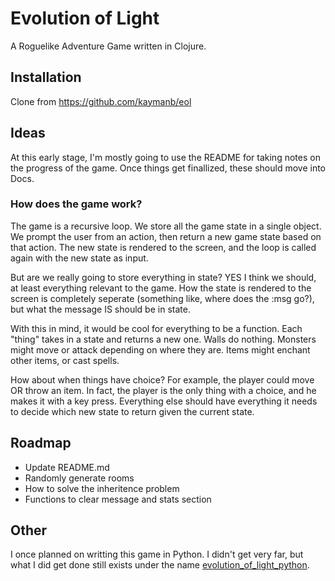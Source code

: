 # Evolution of Light

A Roguelike Adventure Game written in Clojure.

## Installation

Clone from https://github.com/kaymanb/eol

## Ideas

At this early stage, I'm mostly going to use the README for taking notes on the
progress of the game. Once things get finallized, these should move into Docs.

### How does the game work?

The game is a recursive loop. We store all the game state in a single object. We prompt
the user from an action, then return a new game state based on that action. The
new state is rendered to the screen, and the loop is called again with the new
state as input.

But are we really going to store everything in state? YES I think we should, at
least everything relevant to the game. How the state is rendered to the screen
is completely seperate (something like, where does the :msg go?), but what the
message IS should be in state. 

With this in mind, it would be cool for everything to be a function. Each
"thing" takes in a state and returns a new one. Walls do nothing. Monsters
might move or attack depending on where they are. Items might enchant other
items, or cast spells. 

How about when things have choice? For example, the player could move OR throw
an item. In fact, the player is the only thing with a choice, and he makes it
with a key press. Everything else should have everything it needs to decide
which new state to return given the current state. 

## Roadmap

- Update README.md
- Randomly generate rooms
- How to solve the inheritence problem
- Functions to clear message and stats section

## Other

I once planned on writting this game in Python. I didn't get very far, but what I did get done still exists under the name [evolution_of_light_python](https://github.com/kaymanb/evolution_of_light_python).

